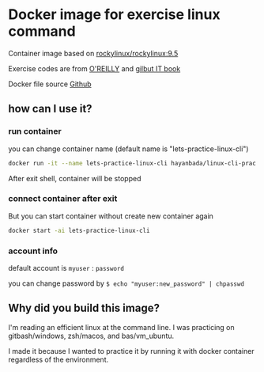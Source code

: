 # Docker image for exercise linux command

Container image based on [rockylinux/rockylinux:9.5](https://hub.docker.com/layers/rockylinux/rockylinux/9.5/images/sha256-767f30c94a9a43e46719408f877fb4eb91cea98401dd76a23abfc345ae5cb4ad)

Exercise codes are from [O'REILLY](https://resources.oreilly.com/examples/0636920601098.git) and [gilbut IT book](https://github.com/gilbutITbook/080342.git)

Docker file source [Github](https://github.com/c4fiber/linux-cli-prac/blob/master/Dockerfile)

## how can I use it?

### run container

you can change container name (default name is "lets-practice-linux-cli")

```bash
docker run -it --name lets-practice-linux-cli hayanbada/linux-cli-prac:latest
```

After exit shell, container will be stopped

### connect container after exit

But you can start container without create new container again

```bash
docker start -ai lets-practice-linux-cli
```

### account info

default account is `myuser` : `password`

you can change password by `$ echo "myuser:new_password" | chpasswd`

## Why did you build this image?

I'm reading an efficient linux at the command line. I was practicing on gitbash/windows, zsh/macos, and bas/vm_ubuntu.

I made it because I wanted to practice it by running it with docker container regardless of the environment.

